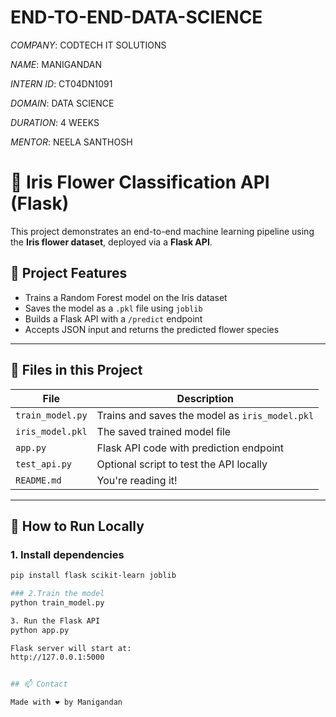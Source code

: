 # END-TO-END-DATA-SCIENCE

*COMPANY*: CODTECH IT SOLUTIONS

*NAME*: MANIGANDAN

*INTERN ID*: CT04DN1091

*DOMAIN*: DATA SCIENCE

*DURATION*: 4 WEEKS

*MENTOR*: NEELA SANTHOSH

# 🌸 Iris Flower Classification API (Flask)

This project demonstrates an end-to-end machine learning pipeline using the **Iris flower dataset**, deployed via a **Flask API**.

## 📌 Project Features
- Trains a Random Forest model on the Iris dataset
- Saves the model as a `.pkl` file using `joblib`
- Builds a Flask API with a `/predict` endpoint
- Accepts JSON input and returns the predicted flower species

---

## 📁 Files in this Project
| File           | Description                                      |
|----------------|--------------------------------------------------|
| `train_model.py` | Trains and saves the model as `iris_model.pkl` |
| `iris_model.pkl` | The saved trained model file                    |
| `app.py`         | Flask API code with prediction endpoint         |
| `test_api.py`    | Optional script to test the API locally         |
| `README.md`      | You're reading it!                              |

---

## 🚀 How to Run Locally

### 1. Install dependencies
```bash
pip install flask scikit-learn joblib

### 2.Train the model
python train_model.py

3. Run the Flask API
python app.py

Flask server will start at:
http://127.0.0.1:5000


## 📫 Contact

Made with ❤️ by Manigandan



